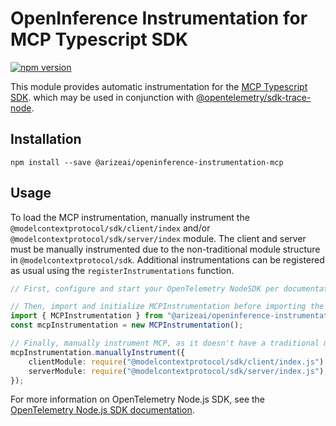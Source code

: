 # OpenInference Instrumentation for MCP Typescript SDK

[![npm version](https://badge.fury.io/js/@arizeai%2Fopeninference-instrumentation-mcp.svg)](https://badge.fury.io/js/@arizeai%2Fopeninference-instrumentation-mcp)

This module provides automatic instrumentation for the [MCP Typescript SDK](https://github.com/modelcontextprotocol/typescript-sdk). which may be used in conjunction
with [@opentelemetry/sdk-trace-node](https://github.com/open-telemetry/opentelemetry-js/tree/main/packages/opentelemetry-sdk-trace-node).

## Installation

```shell
npm install --save @arizeai/openinference-instrumentation-mcp
```

## Usage

To load the MCP instrumentation, manually instrument the `@modelcontextprotocol/sdk/client/index` and/or `@modelcontextprotocol/sdk/server/index` module.
The client and server must be manually instrumented due to the non-traditional module structure in `@modelcontextprotocol/sdk`. Additional instrumentations can
be registered as usual using the `registerInstrumentations` function.

```typescript
// First, configure and start your OpenTelemetry NodeSDK per documentation.

// Then, import and initialize MCPInstrumentation before importing the MCP modules.
import { MCPInstrumentation } from "@arizeai/openinference-instrumentation-mcp";
const mcpInstrumentation = new MCPInstrumentation();

// Finally, manually instrument MCP, as it doesn't have a traditional module structure.
mcpInstrumentation.manuallyInstrument({
	clientModule: require("@modelcontextprotocol/sdk/client/index.js"),
	serverModule: require("@modelcontextprotocol/sdk/server/index.js"),
});
```

For more information on OpenTelemetry Node.js SDK, see the [OpenTelemetry Node.js SDK documentation](https://opentelemetry.io/docs/instrumentation/js/getting-started/nodejs/).
